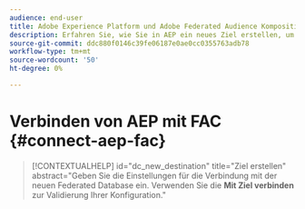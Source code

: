 ```yaml
---
audience: end-user
title: Adobe Experience Platform und Adobe Federated Audience Komposition-Add-on verbinden
description: Erfahren Sie, wie Sie in AEP ein neues Ziel erstellen, um eine Verbindung zu FAC herzustellen.
source-git-commit: ddc880f0146c39fe06187e0ae0cc0355763adb78
workflow-type: tm+mt
source-wordcount: '50'
ht-degree: 0%

---
```


# Verbinden von AEP mit FAC {#connect-aep-fac}


>[!CONTEXTUALHELP]
>id="dc_new_destination"
>title="Ziel erstellen"
>abstract="Geben Sie die Einstellungen für die Verbindung mit der neuen Federated Database ein. Verwenden Sie die **Mit Ziel verbinden** zur Validierung Ihrer Konfiguration."


